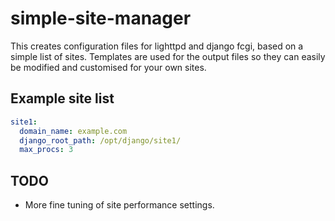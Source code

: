 # simple-site-manager

This creates configuration files for lighttpd and django fcgi, based on a simple list of sites. 
Templates are used for the output files so they can easily be modified and customised for your own sites.

## Example site list
```yaml
site1:
  domain_name: example.com
  django_root_path: /opt/django/site1/
  max_procs: 3
```

## TODO

- More fine tuning of site performance settings.
